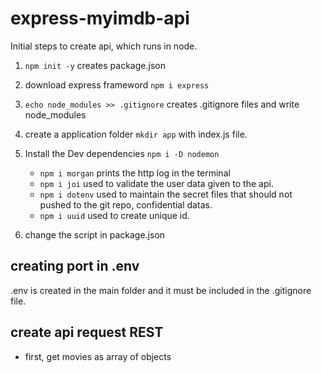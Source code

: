 # express-myimdb-api

Initial steps to create api, which runs in node.

1. `npm init -y` creates package.json
2. download express frameword `npm i express`
3. `echo node_modules >> .gitignore` creates .gitignore files and write node_modules
4. create a application folder `mkdir app` with index.js file.
5. Install the Dev dependencies `npm i -D nodemon`
    - `npm i morgan` prints the http log in the terminal
    - `npm i joi` used to validate the user data given to the api.
    - `npm i dotenv` used to maintain the secret files that should not pushed to the git repo, confidential datas.
    - `npm i uuid` used to create unique id.

6. change the script in package.json

## creating port in .env

.env is created in the main folder and it must be included in the .gitignore file.

## create api request REST

- first, get movies as array of objects